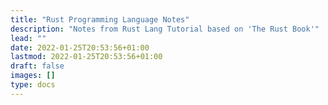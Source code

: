 ```yaml
---
title: "Rust Programming Language Notes"
description: "Notes from Rust Lang Tutorial based on 'The Rust Book'"
lead: ""
date: 2022-01-25T20:53:56+01:00
lastmod: 2022-01-25T20:53:56+01:00
draft: false
images: []
type: docs
---
```

